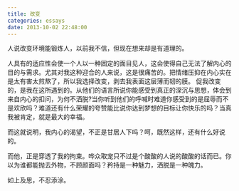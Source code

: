 ```yaml
---
title: 改变
categories: essays
date: 2013-10-02 22:48:00
---
```


人说改变环境能锻炼人，以前我不信，但现在想来却是有道理的。

人具有的适应性会使一个人以一种固定的面目见人，这会使得自己无法了解内心的目的与需求。尤其对我这种迎合的人来说，这是很痛苦的。把情绪压抑在内心实在是太有害太煎熬了，所以我选择改变，剥去我表面这层薄而韧的膜。
促我改变的，是我在这所遇到的。从他们的语言所说你能感受到真正的深沉与思想，体会到来自内心的扣问，为何不洒脱?当你听到他们的呼喊时难道你感受到的是屈辱而不是欢欣吗？难道还有什么荣耀的夸赞能比说你达到梦想的目标让你快乐的吗？当真我被肯定，就是最大的幸福。

而这就说明，我内心的渴望，不正是甘居人下吗？呵，既然这样，还有什么好说的。

而他，正是穿透了我的拘束。哗众取宠只不过是个酸酸的人说的酸酸的话而已。你以为谁都能抛去外物，不顾颜面吗？矜持是一种魅力，洒脱是一种魄力。

如上及思，不忍添涂。
